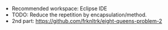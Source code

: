 - Recommended workspace: Eclipse IDE
- TODO: Reduce the repetition by encapsulation/method.
- 2nd part: https://github.com/frknltrk/eight-queens-problem-2
